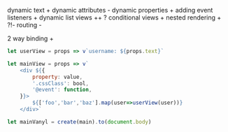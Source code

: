 dynamic text				+
dynamic attributes			-
dynamic properties			+
adding event listeners		+
dynamic list views			++
? conditional views			+
nested rendering			+
?!- routing					-

2 way binding +



```js
let userView = props => v`username: ${props.text}`

let mainView = props => v`
	<div ${{
		property: value,
		'.cssClass': bool,
		'@event': function,
	}}>
		${['foo','bar','baz'].map(user=>userView(user))}
	</div>`

let mainVanyl = create(main).to(document.body)
```